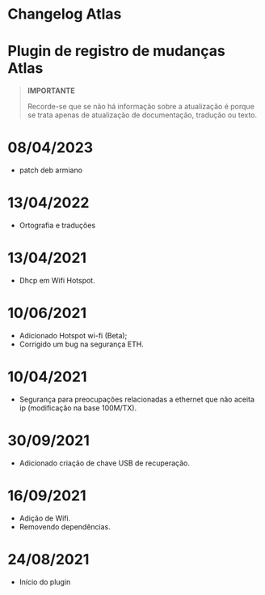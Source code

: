 # Changelog Atlas

# Plugin de registro de mudanças Atlas

>**IMPORTANTE**
>
>Recorde-se que se não há informação sobre a atualização é porque se trata apenas de atualização de documentação, tradução ou texto.

# 08/04/2023

- patch deb armiano 

# 13/04/2022

- Ortografia e traduções

# 13/04/2021

- Dhcp em Wifi Hotspot.

# 10/06/2021

- Adicionado Hotspot wi-fi (Beta);
- Corrigido um bug na segurança ETH.

# 10/04/2021

- Segurança para preocupações relacionadas a ethernet que não aceita ip (modificação na base 100M/TX).

# 30/09/2021

- Adicionado criação de chave USB de recuperação.

# 16/09/2021

- Adição de Wifi.
- Removendo dependências.

# 24/08/2021

- Início do plugin
